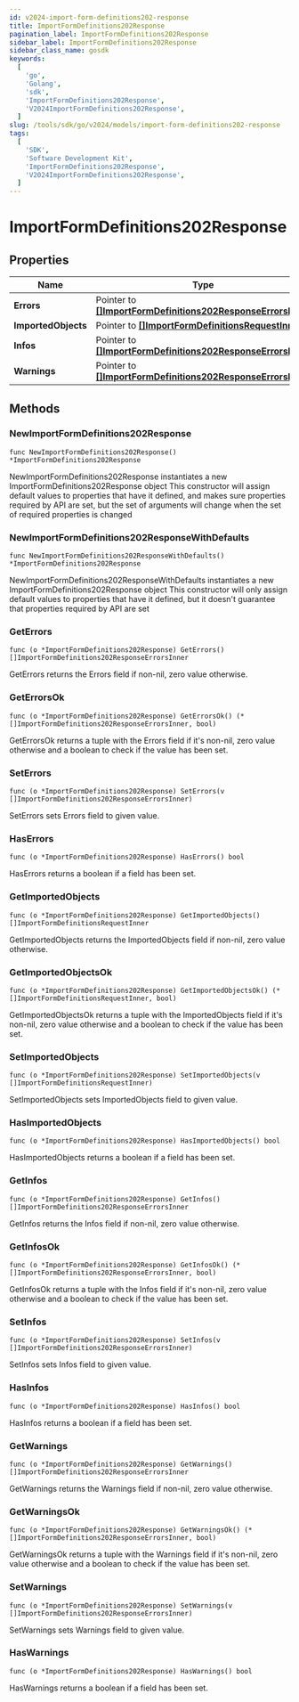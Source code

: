 ```yaml
---
id: v2024-import-form-definitions202-response
title: ImportFormDefinitions202Response
pagination_label: ImportFormDefinitions202Response
sidebar_label: ImportFormDefinitions202Response
sidebar_class_name: gosdk
keywords:
  [
    'go',
    'Golang',
    'sdk',
    'ImportFormDefinitions202Response',
    'V2024ImportFormDefinitions202Response',
  ]
slug: /tools/sdk/go/v2024/models/import-form-definitions202-response
tags:
  [
    'SDK',
    'Software Development Kit',
    'ImportFormDefinitions202Response',
    'V2024ImportFormDefinitions202Response',
  ]
---
```


# ImportFormDefinitions202Response

## Properties

| Name | Type | Description | Notes |
| --- | --- | --- | --- |
| **Errors** | Pointer to [**[]ImportFormDefinitions202ResponseErrorsInner**](import-form-definitions202-response-errors-inner) |  | [optional] |
| **ImportedObjects** | Pointer to [**[]ImportFormDefinitionsRequestInner**](import-form-definitions-request-inner) |  | [optional] |
| **Infos** | Pointer to [**[]ImportFormDefinitions202ResponseErrorsInner**](import-form-definitions202-response-errors-inner) |  | [optional] |
| **Warnings** | Pointer to [**[]ImportFormDefinitions202ResponseErrorsInner**](import-form-definitions202-response-errors-inner) |  | [optional] |

## Methods

### NewImportFormDefinitions202Response

`func NewImportFormDefinitions202Response() *ImportFormDefinitions202Response`

NewImportFormDefinitions202Response instantiates a new ImportFormDefinitions202Response object This constructor will assign default values to properties that have it defined, and makes sure properties required by API are set, but the set of arguments will change when the set of required properties is changed

### NewImportFormDefinitions202ResponseWithDefaults

`func NewImportFormDefinitions202ResponseWithDefaults() *ImportFormDefinitions202Response`

NewImportFormDefinitions202ResponseWithDefaults instantiates a new ImportFormDefinitions202Response object This constructor will only assign default values to properties that have it defined, but it doesn't guarantee that properties required by API are set

### GetErrors

`func (o *ImportFormDefinitions202Response) GetErrors() []ImportFormDefinitions202ResponseErrorsInner`

GetErrors returns the Errors field if non-nil, zero value otherwise.

### GetErrorsOk

`func (o *ImportFormDefinitions202Response) GetErrorsOk() (*[]ImportFormDefinitions202ResponseErrorsInner, bool)`

GetErrorsOk returns a tuple with the Errors field if it's non-nil, zero value otherwise and a boolean to check if the value has been set.

### SetErrors

`func (o *ImportFormDefinitions202Response) SetErrors(v []ImportFormDefinitions202ResponseErrorsInner)`

SetErrors sets Errors field to given value.

### HasErrors

`func (o *ImportFormDefinitions202Response) HasErrors() bool`

HasErrors returns a boolean if a field has been set.

### GetImportedObjects

`func (o *ImportFormDefinitions202Response) GetImportedObjects() []ImportFormDefinitionsRequestInner`

GetImportedObjects returns the ImportedObjects field if non-nil, zero value otherwise.

### GetImportedObjectsOk

`func (o *ImportFormDefinitions202Response) GetImportedObjectsOk() (*[]ImportFormDefinitionsRequestInner, bool)`

GetImportedObjectsOk returns a tuple with the ImportedObjects field if it's non-nil, zero value otherwise and a boolean to check if the value has been set.

### SetImportedObjects

`func (o *ImportFormDefinitions202Response) SetImportedObjects(v []ImportFormDefinitionsRequestInner)`

SetImportedObjects sets ImportedObjects field to given value.

### HasImportedObjects

`func (o *ImportFormDefinitions202Response) HasImportedObjects() bool`

HasImportedObjects returns a boolean if a field has been set.

### GetInfos

`func (o *ImportFormDefinitions202Response) GetInfos() []ImportFormDefinitions202ResponseErrorsInner`

GetInfos returns the Infos field if non-nil, zero value otherwise.

### GetInfosOk

`func (o *ImportFormDefinitions202Response) GetInfosOk() (*[]ImportFormDefinitions202ResponseErrorsInner, bool)`

GetInfosOk returns a tuple with the Infos field if it's non-nil, zero value otherwise and a boolean to check if the value has been set.

### SetInfos

`func (o *ImportFormDefinitions202Response) SetInfos(v []ImportFormDefinitions202ResponseErrorsInner)`

SetInfos sets Infos field to given value.

### HasInfos

`func (o *ImportFormDefinitions202Response) HasInfos() bool`

HasInfos returns a boolean if a field has been set.

### GetWarnings

`func (o *ImportFormDefinitions202Response) GetWarnings() []ImportFormDefinitions202ResponseErrorsInner`

GetWarnings returns the Warnings field if non-nil, zero value otherwise.

### GetWarningsOk

`func (o *ImportFormDefinitions202Response) GetWarningsOk() (*[]ImportFormDefinitions202ResponseErrorsInner, bool)`

GetWarningsOk returns a tuple with the Warnings field if it's non-nil, zero value otherwise and a boolean to check if the value has been set.

### SetWarnings

`func (o *ImportFormDefinitions202Response) SetWarnings(v []ImportFormDefinitions202ResponseErrorsInner)`

SetWarnings sets Warnings field to given value.

### HasWarnings

`func (o *ImportFormDefinitions202Response) HasWarnings() bool`

HasWarnings returns a boolean if a field has been set.
